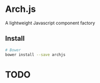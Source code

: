 # Arch.js

A lightweight Javascript component factory

## Install
``` zsh
# Bower
bower install --save archjs
```

# TODO


